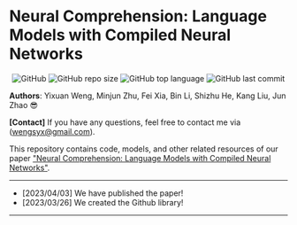 # Neural Comprehension: Language Models with Compiled Neural Networks

<p align="center">
    <img alt="GitHub" src="https://img.shields.io/github/license/WENGSYX/Neural-Comprehension.svg?color=blue&style=flat-square">
    <img alt="GitHub repo size" src="https://img.shields.io/github/repo-size/WENGSYX/Neural-Comprehension">
    <img alt="GitHub top language" src="https://img.shields.io/github/languages/top/WENGSYX/Neural-Comprehension">
    <img alt="GitHub last commit" src="https://img.shields.io/github/last-commit/WENGSYX/Neural-Comprehension">
</p>

**Authors**: Yixuan Weng, Minjun Zhu, Fei Xia, Bin Li, Shizhu He, Kang Liu, Jun Zhao 😎

**[Contact]** If you have any questions, feel free to contact me via (wengsyx@gmail.com).

This repository contains code, models, and other related resources of our paper ["Neural Comprehension: Language Models with Compiled Neural Networks"](https://github.com/WENGSYX/Neural-Comprehension).


****
* [2023/04/03] We have published the paper!
* [2023/03/26] We created the Github library!
****
